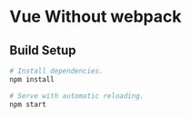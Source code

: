 # Vue Without webpack

## Build Setup

``` bash
# Install dependencies.
npm install

# Serve with automatic reloading.
npm start
```